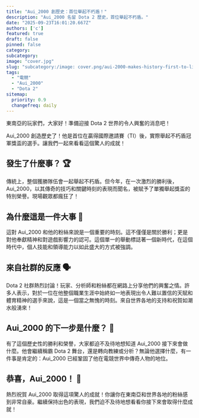 ```yaml
---
title: "Aui_2000 創歷史：首位舉起不朽盾！"
description: "Aui_2000 名留 Dota 2 歷史，首位舉起不朽盾。"
date: "2025-09-23T16:01:20.667Z"
authors: ['c']
featured: true
draft: false
pinned: false
category:
subcategory:
image: "cover.jpg"
slug: "subcategory:/image: cover.png/aui-2000-makes-history-first-to-lift-aegis"
tags:
  - "電競"
  - "Aui_2000"
  - "Dota 2"
sitemap:
  priority: 0.9
  changefreq: daily
---
```


東南亞的玩家們，大家好！準備迎接 Dota 2 世界的令人興奮的消息吧！

Aui_2000 創造歷史了！他是首位在贏得國際邀請賽（TI）後，實際舉起不朽盾冠軍獎盃的選手。讓我們一起來看看這個驚人的成就！

## 發生了什麼事？ 🏆

傳統上，整個獲勝隊伍會一起舉起不朽盾。但今年，在一次激烈的勝利後，Aui_2000，以其傳奇的技巧和關鍵時刻的表現而聞名，被賦予了單獨舉起獎盃的特別榮譽。現場觀眾都瘋狂了！

## 為什麼這是一件大事 🎉

這對 Aui_2000 和他的粉絲來說是一個重要的時刻。這不僅僅是關於勝利；更是對他奉獻精神和對遊戲影響力的認可。這個單一的舉動標誌著一個新時代，在這個時代中，個人技能和領導能力以如此盛大的方式被強調。

## 來自社群的反應 🗣️

Dota 2 社群熱烈討論！玩家、分析師和粉絲都在網路上分享他們的興奮之情。許多人表示，對於一位在他整個職業生涯中始終如一地表現出令人難以置信的天賦和體育精神的選手來說，這是一個當之無愧的時刻。來自世界各地的支持和祝賀如潮水般湧來！

## Aui_2000 的下一步是什麼？ 🤔

有了這個歷史性的勝利和榮譽，大家都迫不及待地想知道 Aui_2000 接下來會做什麼。他會繼續稱霸 Dota 2 舞台，還是轉向教練或分析？無論他選擇什麼，有一件事是肯定的：Aui_2000 已經鞏固了他在電競世界中傳奇人物的地位。

## 恭喜，Aui_2000！ 🙌

熱烈祝賀 Aui_2000 取得這項驚人的成就！你讓你在東南亞和世界各地的粉絲感到非常自豪。繼續保持出色的表現，我們迫不及待地想看看你接下來會取得什麼成就！